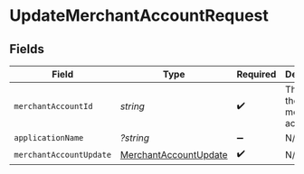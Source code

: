 # UpdateMerchantAccountRequest


## Fields

| Field                                               | Type                                                | Required                                            | Description                                         | Example                                             |
| --------------------------------------------------- | --------------------------------------------------- | --------------------------------------------------- | --------------------------------------------------- | --------------------------------------------------- |
| `merchantAccountId`                                 | *string*                                            | :heavy_check_mark:                                  | The ID of the merchant account                      | merchant-12345                                      |
| `applicationName`                                   | *?string*                                           | :heavy_minus_sign:                                  | N/A                                                 |                                                     |
| `merchantAccountUpdate`                             | [MerchantAccountUpdate](./MerchantAccountUpdate.md) | :heavy_check_mark:                                  | N/A                                                 |                                                     |